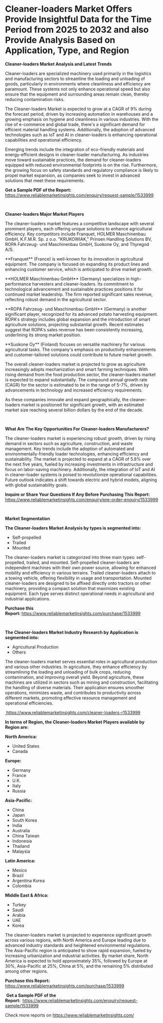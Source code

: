 <p><h1>Cleaner-loaders Market Offers Provide Insightful Data for the Time Period from 2025 to 2032 and also Provide Analysis Based on Application, Type, and Region</h1></p><p><strong>Cleaner-loaders Market Analysis and Latest Trends</strong></p>
<p><p>Cleaner-loaders are specialized machinery used primarily in the logistics and manufacturing sectors to streamline the loading and unloading of goods, particularly in environments where cleanliness and efficiency are paramount. These systems not only enhance operational speed but also ensure that the equipment and surrounding areas remain clean, thereby reducing contamination risks.</p><p>The Cleaner-loaders Market is expected to grow at a CAGR of 9% during the forecast period, driven by increasing automation in warehouses and a growing emphasis on hygiene and cleanliness in various industries. With the rise of e-commerce and global trade, there's a significant demand for efficient material handling systems. Additionally, the adoption of advanced technologies such as IoT and AI in cleaner-loaders is enhancing operational capabilities and operational efficiency.</p><p>Emerging trends include the integration of eco-friendly materials and energy-efficient designs in cleaner-loader manufacturing. As industries move toward sustainable practices, the demand for cleaner-loaders equipped with reduced environmental footprints is on the rise. Furthermore, the growing focus on safety standards and regulatory compliance is likely to propel market expansion, as companies seek to invest in advanced solutions that meet these requirements.</p></p>
<p><strong>Get a Sample PDF of the Report:&nbsp;</strong> <a href="https://www.reliablemarketinsights.com/enquiry/request-sample/1533999?utm_campaign=2754&utm_medium=2&utm_source=Github&utm_content=ia&utm_term=27022025&utm_id=cleaner-loaders">https://www.reliablemarketinsights.com/enquiry/request-sample/1533999</a></p>
<p>&nbsp;</p>
<p><strong>Cleaner-loaders Major Market Players</strong></p>
<p><p>The cleaner-loaders market features a competitive landscape with several prominent players, each offering unique solutions to enhance agricultural efficiency. Key competitors include Franquet, HOLMER Maschinenbau GmbH, K.F.M.R. Sp. z o.o. "KRUKOWIAK," Prinsen Handling Solutions BV, ROPA Fahrzeug- und Maschinenbau GmbH, Suokone Oy, and Thyregod A/S.</p><p>**Franquet** (France) is well-known for its innovation in agricultural equipment. The company is focused on expanding its product lines and enhancing customer service, which is anticipated to drive market growth. </p><p>**HOLMER Maschinenbau GmbH** (Germany) specializes in high-performance harvesters and cleaner-loaders. Its commitment to technological advancement and sustainable practices positions it for continued market leadership. The firm reported significant sales revenue, reflecting robust demand in the agricultural sector.</p><p>**ROPA Fahrzeug- und Maschinenbau GmbH** (Germany) is another significant player, recognized for its advanced potato harvesting equipment. ROPA's strategy includes global expansion and the introduction of smart agriculture solutions, projecting substantial growth. Recent estimates suggest that ROPA's sales revenue has been consistently increasing, underlining its strong market position.</p><p>**Suokone Oy** (Finland) focuses on versatile machinery for various agricultural tasks. The company's emphasis on productivity enhancements and customer-tailored solutions could contribute to future market growth.</p><p>The overall cleaner-loaders market is projected to grow as agriculture increasingly adopts mechanization and smart farming techniques. With rising demand from the food production sector, the cleaner-loaders market is expected to expand substantially. The compound annual growth rate (CAGR) for the sector is estimated to be in the range of 5-7%, driven by advancements in technology and increased efficiency requirements.</p><p>As these companies innovate and expand geographically, the cleaner-loaders market is positioned for significant growth, with an estimated market size reaching several billion dollars by the end of the decade.</p></p>
<p>&nbsp;</p>
<p><strong>What Are The Key Opportunities For Cleaner-loaders Manufacturers?</strong></p>
<p><p>The cleaner-loaders market is experiencing robust growth, driven by rising demand in sectors such as agriculture, construction, and waste management. Key trends include the adoption of automated and environmentally-friendly loader technologies, enhancing efficiency and sustainability. The market is projected to expand at a CAGR of 5.8% over the next five years, fueled by increasing investments in infrastructure and focus on labor-saving machinery. Additionally, the integration of IoT and AI in cleaner-loader systems is poised to revolutionize operational capabilities. Future outlook indicates a shift towards electric and hybrid models, aligning with global sustainability goals.</p></p>
<p><strong>Inquire or Share Your Questions If Any Before Purchasing This Report:</strong> <a href="https://www.reliablemarketinsights.com/enquiry/pre-order-enquiry/1533999?utm_campaign=2754&utm_medium=2&utm_source=Github&utm_content=ia&utm_term=27022025&utm_id=cleaner-loaders">https://www.reliablemarketinsights.com/enquiry/pre-order-enquiry/1533999</a></p>
<p>&nbsp;</p>
<p><strong>Market Segmentation</strong></p>
<p><strong>The Cleaner-loaders Market Analysis by types is segmented into:</strong></p>
<p><ul><li>Self-propelled</li><li>Trailed</li><li>Mounted</li></ul></p>
<p><p>The cleaner-loaders market is categorized into three main types: self-propelled, trailed, and mounted. Self-propelled cleaner-loaders are independent machines with their own power source, allowing for enhanced mobility and efficiency in various terrains. Trailed cleaner-loaders attach to a towing vehicle, offering flexibility in usage and transportation. Mounted cleaner-loaders are designed to be affixed directly onto tractors or other machinery, providing a compact solution that maximizes existing equipment. Each type serves distinct operational needs in agricultural and industrial applications.</p></p>
<p><strong>Purchase this Report:&nbsp;</strong><a href="https://www.reliablemarketinsights.com/purchase/1533999?utm_campaign=2754&utm_medium=2&utm_source=Github&utm_content=ia&utm_term=27022025&utm_id=cleaner-loaders">https://www.reliablemarketinsights.com/purchase/1533999</a></p>
<p>&nbsp;</p>
<p><strong>The Cleaner-loaders Market Industry Research by Application is segmented into:</strong></p>
<p><ul><li>Agricultural Production</li><li>Others</li></ul></p>
<p><p>The cleaner-loaders market serves essential roles in agricultural production and various other industries. In agriculture, they enhance efficiency by streamlining the loading and unloading of bulk crops, reducing contamination, and improving overall yield. Beyond agriculture, these machines are utilized in sectors such as mining and construction, facilitating the handling of diverse materials. Their application ensures smoother operations, minimizes waste, and contributes to productivity across different markets, promoting effective resource management and operational efficiencies.</p></p>
<p><a href="https://www.reliablemarketinsights.com/cleaner-loaders-r1533999?utm_campaign=2754&utm_medium=2&utm_source=Github&utm_content=ia&utm_term=27022025&utm_id=cleaner-loaders">&nbsp;https://www.reliablemarketinsights.com/cleaner-loaders-r1533999</a></p>
<p><strong>In terms of Region, the Cleaner-loaders Market Players available by Region are:</strong></p>
<p>
    <p> <strong> North America: </strong>
        <ul>
            <li>United States</li>
            <li>Canada</li>
        </ul>
        </p> 
    <p> <strong> Europe: </strong>
        <ul>
            <li>Germany</li>
            <li>France</li>
            <li>U.K.</li>
            <li>Italy</li>
            <li>Russia</li>
        </ul>
        </p> 
    <p> <strong> Asia-Pacific: </strong>
        <ul>
            <li>China</li>
            <li>Japan</li>
            <li>South Korea</li>
            <li>India</li>
            <li>Australia</li>
            <li>China Taiwan</li>
            <li>Indonesia</li>
            <li>Thailand</li>
            <li>Malaysia</li>
        </ul>
        </p> 
    <p> <strong> Latin America: </strong>
        <ul>
            <li>Mexico</li>
            <li>Brazil</li>
            <li>Argentina Korea</li>
            <li>Colombia</li>
        </ul>
        </p> 
    <p> <strong> Middle East & Africa: </strong>
        <ul>
            <li>Turkey</li>
            <li>Saudi</li>
            <li>Arabia</li>
            <li>UAE</li>
            <li>Korea</li>
        </ul>
    </p>
    </p>
<p><p>The cleaner-loaders market is projected to experience significant growth across various regions, with North America and Europe leading due to advanced industry standards and heightened environmental regulations. The Asia-Pacific region is anticipated to show rapid expansion, fueled by increasing urbanization and industrial activities. By market share, North America is expected to hold approximately 35%, followed by Europe at 30%, Asia-Pacific at 25%, China at 5%, and the remaining 5% distributed among other regions.</p></p>
<p><strong>Purchase this Report: </strong><a href="https://www.reliablemarketinsights.com/purchase/1533999?utm_campaign=2754&utm_medium=2&utm_source=Github&utm_content=ia&utm_term=27022025&utm_id=cleaner-loaders">https://www.reliablemarketinsights.com/purchase/1533999</a></p>
<p>&nbsp;<strong>Get a Sample PDF of the Report:&nbsp;&nbsp;</strong><a href="https://www.reliablemarketinsights.com/enquiry/request-sample/1533999?utm_campaign=2754&utm_medium=2&utm_source=Github&utm_content=ia&utm_term=27022025&utm_id=cleaner-loaders">https://www.reliablemarketinsights.com/enquiry/request-sample/1533999</a></p>
<p><strong></strong></p>
<p>Check more reports on <a href="https://www.reliablemarketinsights.com/?utm_campaign=2754&utm_medium=2&utm_source=Github&utm_content=ia&utm_term=27022025&utm_id=cleaner-loaders">https://www.reliablemarketinsights.com/</a></p>